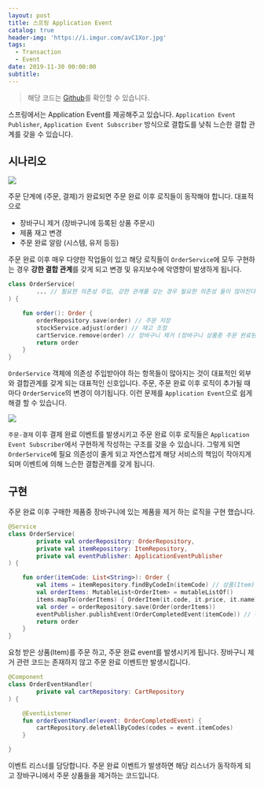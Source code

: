 ```yaml
---
layout: post
title: 스프링 Application Event
catalog: true
header-img: 'https://i.imgur.com/avC1Xor.jpg'
tags:
  - Transaction
  - Event
date: 2019-11-30 00:00:00
subtitle:
---
```


> 해당 코드는 [Github](https://github.com/cheese10yun/blog-sample/tree/master/application-event)를 확인할 수 있습니다.

스프링에서는 Application Event를 제공해주고 있습니다. `Application Event Publisher`, `Application Event Subscriber` 방식으로 결합도를 낮춰 느슨한 결합 관계를 갖을 수 있습니다.

## 시나리오
![](https://github.com/cheese10yun/TIL/blob/master/assets/event-part-1.png?raw=true)

주문 단계에 (주문, 결제)가 완료되면 주문 완료 이후 로직들이 동작해야 합니다. 대표적으로 

* 장바구니 제거 (장바구니에 등록된 상품 주문시)
* 제품 재고 변경
* 주문 완료 알람 (시스템, 유저 등등)

주문 완료 이후 매우 다양한 작업들이 있고 해당 로직들이 `OrderService`에 모두 구현하는 경우 **강한 결합 관계**를 갖게 되고 변경 및 유지보수에 악영향이 발생하게 됩니다.

```kotlin
class OrderService(
        ... // 필요한 의존성 주입, 강한 관계를 갖는 경우 필요한 의존성 들이 많아진다.
) {

    fun order(): Order {
        orderRepository.save(order) // 주문 저장
        stockService.adjust(order) // 재고 조정
        cartService.remove(order) // 장바구니 제거 (장바구니 상품중 주문 완료된 상품 제거)
        return order
    }
}
```
`OrderService` 객체에 의존성 주입받아야 하는 항목들이 많아지는 것이 대표적인 외부와 결합관계를 갖게 되는 대표적인 신호입니다. 주문, 주문 완료 이후 로직이 추가될 때마다 `OrderService`의 변경이 야기됩니다. 이런 문제를 `Application Event`으로 쉽게 해결 할 수 있습니다.


![](https://github.com/cheese10yun/TIL/blob/master/assets/event-part-2.png?raw=true)

`주문-결제` 이후 결제 완료 이벤트를 발생시키고 주문 완료 이후 로직들은 `Application Event Subscriber`에서 구현하게 작성하는 구조를 갖을 수 있습니다. 그렇게 되면 `OrderService`에 필요 의존성이 줄게 되고 자연스럽게 해당 서비스의 책임이 작아지게 되며 이벤트에 의해 느슨한 결합관계를 갖게 됩니다.

## 구현

주문 완료 이후 구매한 제품중 장바구니에 있는 제품을 제거 하는 로직을 구현 했습니다.

```kotlin
@Service
class OrderService(
        private val orderRepository: OrderRepository,
        private val itemRepository: ItemRepository,
        private val eventPublisher: ApplicationEventPublisher
) {

    fun order(itemCode: List<String>): Order {
        val items = itemRepository.findByCodeIn(itemCode) // 상품(Item) 조회
        val orderItems: MutableList<OrderItem> = mutableListOf()
        items.mapTo(orderItems) { OrderItem(it.code, it.price, it.name) }
        val order = orderRepository.save(Order(orderItems))
        eventPublisher.publishEvent(OrderCompletedEvent(itemCode)) // 주문 완료 이벤트 발생, 주문한 아이템 code 전송
        return order
    }
}
```
요청 받은 상품(Item)를 주문 하고, 주문 완료 event를 발생시키게 됩니다. 장바구니 제거 관련 코드는 존재하지 않고 주문 완료 이벤트만 발생시킵니다.

```kotlin
@Component
class OrderEventHandler(
        private val cartRepository: CartRepository
) {

    @EventListener
    fun orderEventHandler(event: OrderCompletedEvent) {
        cartRepository.deleteAllByCodes(codes = event.itemCodes)
    }

}
```
이벤트 리스너를 담당합니다. 주문 완료 이벤트가 발생하면 해당 리스너가 동작하게 되고 장바구니에서 주문 상품들을 제거하는 코드입니다.